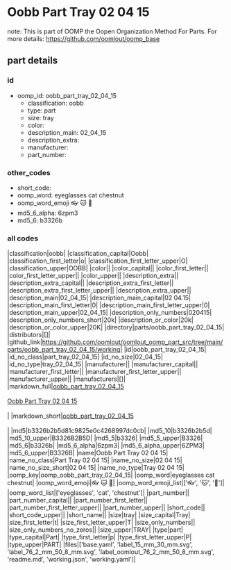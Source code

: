 # Oobb Part Tray 02 04 15  

note: This is part of OOMP the Oopen Organization Method For Parts. For more details: https://github.com/oomlout/oomp_base

##  part details





### id
* oomp_id: oobb_part_tray_02_04_15
  * classification: oobb
  * type: part
  * size: tray
  * color: 
  * description_main: 02_04_15
  * description_extra: 
  * manufacturer: 
  * part_number: 

### other_codes
* short_code: 
* oomp_word: eyeglasses cat chestnut
* oomp_word_emoji :eyeglasses: :cat: :chestnut:
* md5_6_alpha: 6zpm3
* md5_6: b3326b

### all codes 
|classification|oobb|
|classification_capital|Oobb|
|classification_first_letter|o|
|classification_first_letter_upper|O|
|classification_upper|OOBB|
|color||
|color_capital||
|color_first_letter||
|color_first_letter_upper||
|color_upper||
|description_extra||
|description_extra_capital||
|description_extra_first_letter||
|description_extra_first_letter_upper||
|description_extra_upper||
|description_main|02_04_15|
|description_main_capital|02 04.15|
|description_main_first_letter|0|
|description_main_first_letter_upper|0|
|description_main_upper|02_04_15|
|description_only_numbers|020415|
|description_only_numbers_short|20k|
|description_or_color|20k|
|description_or_color_upper|20K|
|directory|parts/oobb_part_tray_02_04_15|
|distributors|[]|
|github_link|https://github.com/oomlout/oomlout_oomp_part_src/tree/main/parts/oobb_part_tray_02_04_15/working|
|id|oobb_part_tray_02_04_15|
|id_no_class|part_tray_02_04_15|
|id_no_size|02_04_15|
|id_no_type|tray_02_04_15|
|manufacturer||
|manufacturer_capital||
|manufacturer_first_letter||
|manufacturer_first_letter_upper||
|manufacturer_upper||
|manufacturers|[]|
|markdown_full|[oobb_part_tray_02_04_15](https://github.com/oomlout/oomlout_oomp_part_src/tree/main/parts/oobb_part_tray_02_04_15/working)<br>[](https://github.com/oomlout/oomlout_oomp_part_src/tree/main/parts/oobb_part_tray_02_04_15/working)<br>[Oobb Part Tray 02 04 15](https://github.com/oomlout/oomlout_oomp_part_src/tree/main/parts/oobb_part_tray_02_04_15/working)<br><br>|
|markdown_short|[oobb_part_tray_02_04_15](https://github.com/oomlout/oomlout_oomp_part_src/tree/main/parts/oobb_part_tray_02_04_15/working)<br><br>|
|md5|b3326b2b5d81c9825e0c4268997dc0cb|
|md5_10|b3326b2b5d|
|md5_10_upper|B3326B2B5D|
|md5_5|b3326|
|md5_5_upper|B3326|
|md5_6|b3326b|
|md5_6_alpha|6zpm3|
|md5_6_alpha_upper|6ZPM3|
|md5_6_upper|B3326B|
|name|Oobb Part Tray 02 04 15|
|name_no_class|Part Tray 02 04 15|
|name_no_size|02 04 15|
|name_no_size_short|02 04 15|
|name_no_type|Tray 02 04 15|
|oomp_key|oomp_oobb_part_tray_02_04_15|
|oomp_word|eyeglasses cat chestnut|
|oomp_word_emoji|:eyeglasses: :cat: :chestnut:|
|oomp_word_emoji_list|[':eyeglasses:', ':cat:', ':chestnut:']|
|oomp_word_list|['eyeglasses', 'cat', 'chestnut']|
|part_number||
|part_number_capital||
|part_number_first_letter||
|part_number_first_letter_upper||
|part_number_upper||
|short_code||
|short_code_upper||
|short_name||
|size|tray|
|size_capital|Tray|
|size_first_letter|t|
|size_first_letter_upper|T|
|size_only_numbers||
|size_only_numbers_no_zeros||
|size_upper|TRAY|
|type|part|
|type_capital|Part|
|type_first_letter|p|
|type_first_letter_upper|P|
|type_upper|PART|
|files|['base.yaml', 'label_15_mm_30_mm.svg', 'label_76_2_mm_50_8_mm.svg', 'label_oomlout_76_2_mm_50_8_mm.svg', 'readme.md', 'working.json', 'working.yaml']|
